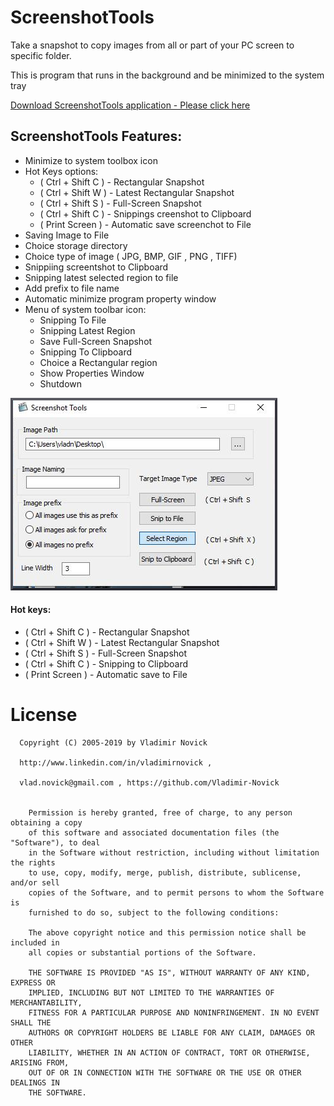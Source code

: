 # ScreenshotTools

Take a snapshot to copy images from all or part of your PC screen to specific folder.

This is program that runs in the background and be minimized to the system tray 

[Download ScreenshotTools application - Please click here ](https://github.com/Vladimir-Novick/ScreenshotTools/raw/master/src/Release/ScreenshotTools.exe)

## ScreenshotTools Features:

  * Minimize to system toolbox icon
  * Hot Keys options:
      * ( Ctrl + Shift  C ) - Rectangular Snapshot
      * ( Ctrl + Shift  W ) - Latest Rectangular Snapshot 
      * ( Ctrl + Shift  S ) - Full-Screen Snapshot
      * ( Ctrl + Shift  C ) - Snippings creenshot to Clipboard
      * ( Print Screen    ) - Automatic save screenchot to File
  * Saving Image to File
  * Choice storage directory
  * Choice type of image ( JPG, BMP, GIF , PNG , TIFF) 
  * Snippiing screentshot to Clipboard
  * Snipping latest selected region to file
  * Add prefix to file name 
  * Automatic minimize program property window
  * Menu of system toolbar icon:
    * Snipping To File
    * Snipping Latest Region
    * Save Full-Screen Snapshot
    * Snipping To Clipboard
    * Choice a Rectangular region
    * Show Properties Window
    * Shutdown


![ScreenshotTools Properties Window ](https://github.com/Vladimir-Novick/ScreenshotTools/raw/master/src/doc/properties_window.png)


#### Hot keys:
  * ( Ctrl + Shift  C ) - Rectangular Snapshot
  * ( Ctrl + Shift  W ) - Latest Rectangular Snapshot 
  * ( Ctrl + Shift  S ) - Full-Screen Snapshot
  * ( Ctrl + Shift  C ) - Snipping to Clipboard
  * ( Print Screen    ) - Automatic save to File



# License

      Copyright (C) 2005-2019 by Vladimir Novick 

      http://www.linkedin.com/in/vladimirnovick , 

      vlad.novick@gmail.com , https://github.com/Vladimir-Novick
		 

		Permission is hereby granted, free of charge, to any person obtaining a copy
		of this software and associated documentation files (the "Software"), to deal
		in the Software without restriction, including without limitation the rights
		to use, copy, modify, merge, publish, distribute, sublicense, and/or sell
		copies of the Software, and to permit persons to whom the Software is
		furnished to do so, subject to the following conditions:

		The above copyright notice and this permission notice shall be included in
		all copies or substantial portions of the Software.

		THE SOFTWARE IS PROVIDED "AS IS", WITHOUT WARRANTY OF ANY KIND, EXPRESS OR
		IMPLIED, INCLUDING BUT NOT LIMITED TO THE WARRANTIES OF MERCHANTABILITY,
		FITNESS FOR A PARTICULAR PURPOSE AND NONINFRINGEMENT. IN NO EVENT SHALL THE
		AUTHORS OR COPYRIGHT HOLDERS BE LIABLE FOR ANY CLAIM, DAMAGES OR OTHER
		LIABILITY, WHETHER IN AN ACTION OF CONTRACT, TORT OR OTHERWISE, ARISING FROM,
		OUT OF OR IN CONNECTION WITH THE SOFTWARE OR THE USE OR OTHER DEALINGS IN
		THE SOFTWARE. 

